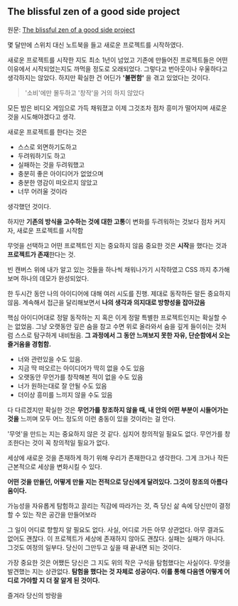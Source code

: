 ## The blissful zen of a good side project

원문: [The blissful zen of a good side project](https://joshcollinsworth.com/blog/the-blissful-zen-of-a-good-side-project)

몇 달만에 스위치 대신 노트북을 들고 새로운 프로젝트를 시작하였다.

새로운 프로젝트를 시작한 지도 최소 1년이 넘었고 기존에 만들어진 프로젝트들은 어떤 이유에서 시작되었는지도 까먹을 정도로 오래되었다. 그렇다고 번아웃이나 우울하다고 생각하지는 않았다. 하지만 확실한 건 어딘가 **'불편함'** 을 겪고 있었다는 것이다.

> '소비'에만 몰두하고 '창작'을 거의 하지 않았다

모든 밤은 비디오 게임으로 가득 채워졌고 이제 그것조차 점차 흥미가 떨어지며 새로운 것을 시도해야겠다고 생각.

새로운 프로젝트를 한다는 것은

-   스스로 외면하기도하고
-   두려워하기도 하고
-   실패하는 것을 두려워했고
-   충분히 좋은 아이디어가 없었으며
-   충분한 영감이 떠오르지 않았고
-   너무 어려울 것이라

생각했던 것이다.

하지만 **기존의 방식을 고수하는 것에 대한 고통**이 변화를 두려워하는 것보다 점차 커지자, 새로운 프로젝트를 시작함

무엇을 선택하고 어떤 프로젝트인 지는 중요하지 않음
중요한 것은 **시작**을 했다는 것과 **프로젝트가 존재**한다는 것.

빈 캔버스 위에 내가 알고 있는 것들을 하나씩 채워나가기 시작하였고 CSS 까지 추가해보며 하나의 데모가 완성되었다.

한 두시간 동안 나의 아이디어에 대해 여러 시도를 진행. 제대로 동작하든 말든 중요하지 않음. 계속해서 접근을 달리해보면서 **나의 생각과 의지대로 방향성을 잡아갔음**

핵심 아이디어대로 정말 동작하는 지 혹은 이게 정말 특별한 프로젝트인지는 확실할 수는 없었음. 그냥 오랫동안 깊은 숨을 참고 수면 위로 올라와서 숨을 깊게 들이쉬는 것처럼 스스로 탐구하게 내비뒀음. **그 과정에서 그 동안 느껴보지 못한 자유, 단순함에서 오는 즐거움을 경험함.**

-   너와 관련있을 수도 있음.
-   지금 딱 떠오르는 아이디어가 딱히 없을 수도 있음
-   오랫동안 무언가를 창작해본 적이 없을 수도 있음
-   너가 원하는대로 잘 안될 수도 있음
-   더이상 흥미를 느끼지 않을 수도 있음

다 다르겠지만 확실한 것은 **무언가를 창조하지 않을 때, 내 안의 어떤 부분이 시들어가는 것을** 느끼며 모두 어느 정도의 이런 충동이 있을 것이라는 걸 안다.

'무엇'을 만드는 지는 중요하지 않은 것 같다. 심지어 창의적일 필요도 없다. 무언가를 창조한다는 것이 꼭 창의적일 필요가 없다.

세상에 새로운 것을 존재하게 하기 위해 우리가 존재한다고 생각한다. 그게 크거나 작든 근본적으로 세상을 변화시킬 수 있다.

**어떤 것을 만들던, 어떻게 만들 지는 전적으로 당신에게 달려있다. 그것이 창조의 아름다움이다.**

가능성을 자유롭게 탐험하고 끌리는 직감에 따라가는 것, 즉 당신 삶 속에 당신만이 결정할 수 있는 작은 공간을 만들어보라

그 일이 어디로 향할지 알 필요도 없다. 사실, 어디로 가든 아무 상관없다. 아무 결과도 없어도 괜찮다. 이 프로젝트가 세상에 존재하지 않아도 괜찮다. 실패는 실패가 아니다. 그것도 여정의 일부다. 당신이 그만두고 싶을 때 끝내면 되는 것이다.

가장 중요한 것은 어쨌든 당신은 그 지도 위의 작은 구석을 탐험했다는 사실이다. 무엇을 발견했는 지는 상관없다. **탐험을 했다는 것 자체로 성공이다. 이를 통해 다음엔 어떻게 어디로 가야할 지 더 잘 알게 된 것이다.**

즐겨라 당신의 방랑을
